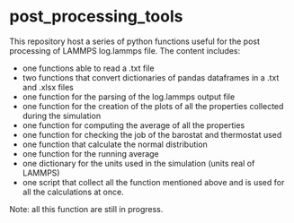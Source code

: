 # post_processing_tools

This repository host a series of python functions useful for the post processing of LAMMPS log.lammps file.
The content includes:
- one functions able to read a .txt file
- two functions that convert dictionaries of pandas dataframes in a .txt and .xlsx files
- one function for the parsing of the log.lammps output file
- one function for the creation of the plots of all the properties collected during the simulation
- one function for computing the average of all the properties
- one function for checking the job of the barostat and thermostat used
- one function that calculate the normal distribution
- one function for the running average
- one dictionary for the units used in the simulation (units real of LAMMPS)
- one script that collect all the function mentioned above and is used for all the calculations at once.

Note: all this function are still in progress.
